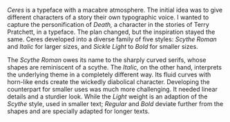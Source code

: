 *Ceres* is a typeface with a macabre atmosphere. The initial idea was to give different characters of a story their own typographic voice. I wanted to capture the personification of *Death,* a character in the stories of Terry Pratchett, in a typeface. The plan changed, but the inspiration stayed the same. Ceres developed into a diverse family of five styles: *Scythe Roman* and *Italic* for larger sizes, and *Sickle Light* to *Bold* for smaller sizes.

The *Scythe Roman* owes its name to the sharply curved serifs, whose shapes are reminiscent of a scythe. The *Italic,* on the other hand, interprets the underlying theme in a completely different way. Its fluid curves with horn-like ends create the wickedly diabolical character.
Developing the counterpart for smaller uses was much more challenging. It needed linear details and a sturdier look. While the *Light* weight is an adaption of the *Scythe* style, used in smaller text; *Regular* and *Bold* deviate further from the shapes and are specially adapted for longer texts. 